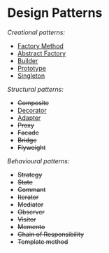 # **Design Patterns**

*Creational patterns:*
+ [Factory Method](https://github.com/1inq/DesignPatterns/tree/master/FactoryMethod)
+ [Abstract Factory](https://github.com/1inq/DesignPatterns/tree/master/AbstractFactory)
+ [Builder](https://github.com/1inq/DesignPatterns/tree/master/Builder)
+ [Prototype](https://github.com/1inq/DesignPatterns/tree/master/Prototype)
+ [Singleton](https://github.com/1inq/DesignPatterns/tree/master/Singleton)


*Structural patterns:*
+ ~~Composite~~
+ [Decorator](https://github.com/1inq/DesignPatterns/tree/master/ADecorator)
+ [Adapter](https://github.com/1inq/DesignPatterns/tree/master/Adapter)
+ ~~Proxy~~
+ ~~Facade~~
+ ~~Bridge~~
+ ~~Flyweight~~


*Behavioural patterns:*
+ ~~Strategy~~
+ ~~State~~
+ ~~Commant~~
+ ~~Iterator~~
+ ~~Mediator~~
+ ~~Observer~~
+ ~~Visitor~~
+ ~~Memento~~
+ ~~Chain of Responsibility~~
+ ~~Template method~~
